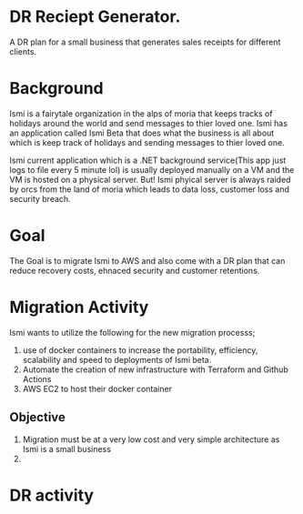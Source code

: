 # DR Reciept Generator.


A DR plan for a small business that generates sales receipts for different clients.


# Background

Ismi is a fairytale organization in the alps of moria that keeps tracks of holidays around the world and send messages to thier loved one. Ismi has an application called Ismi Beta that does what the business is all about which is keep track of holidays and sending messages to thier loved one. 

Ismi current application which is a .NET background service(This app just logs to file every 5 minute lol) is usually deployed manually on a VM and the VM is hosted on a physical server. But! Ismi phyical server is always raided by orcs from the land of moria which leads to data loss, customer loss and security breach.


# Goal

The Goal is to migrate Ismi to AWS and also come with a DR plan that can reduce recovery costs, ehnaced security and customer retentions.


# Migration Activity
Ismi wants to utilize the following for the new migration processs;

1. use of docker containers to increase the portability, efficiency, scalability and speed to deployments of Ismi beta.
2. Automate the creation of new infrastructure with Terraform and Github Actions
3. AWS EC2 to host their docker container 

## Objective
1. Migration must be at a very low cost and very simple architecture as Ismi is a small business
2. 

# DR activity
